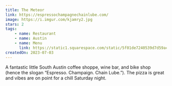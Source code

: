 ```yaml
---
title: The Meteor
link: https://espressochampagnechainlube.com/
image: https://i.imgur.com/kjamry2.jpg
stars: 2
tags:
    - name: Restaurant
    - name: Austin
    - name: Menu
      link: https://static1.squarespace.com/static/5f01de7240539d7d59aca95a/t/64be72260ba5bf324d0d4225/1690202662734/Meteor+Menu+Refresh-Final+V3Sundown.pdf
createdOn: 2023-07-03
---
```


A fantastic little South Austin coffee shoppe, wine bar, and bike shop (hence the slogan “Espresso. Champaign. Chain Lube.”). The pizza is great and vibes are on point for a chill Saturday night.
